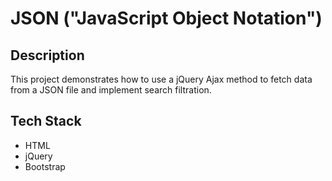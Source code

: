 # JSON ("JavaScript Object Notation")

## Description
This project demonstrates how to use a jQuery Ajax method to fetch data from a JSON file and implement search filtration.

## Tech Stack
- HTML
- jQuery
- Bootstrap
